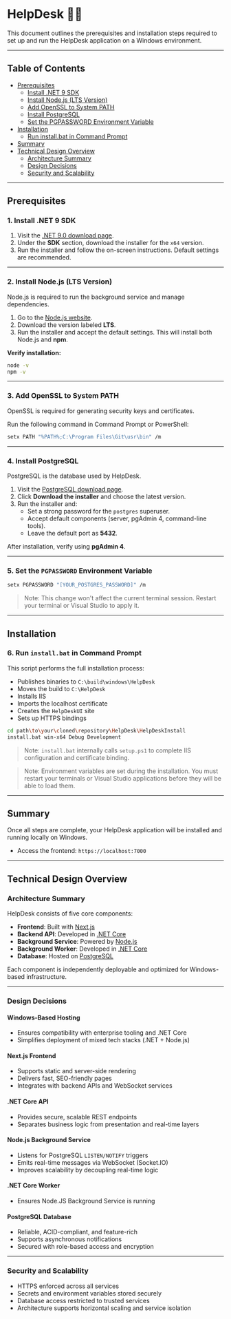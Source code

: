 # HelpDesk 🧑‍💻

This document outlines the prerequisites and installation steps required to set up and run the HelpDesk application on a Windows environment.

---

## Table of Contents

- [Prerequisites](#prerequisites)
  - [Install .NET 9 SDK](#1-install-net-9-sdk)
  - [Install Node.js (LTS Version)](#2-install-nodejs-lts-version)
  - [Add OpenSSL to System PATH](#3-add-openssl-to-system-path)
  - [Install PostgreSQL](#4-install-postgresql)
  - [Set the PGPASSWORD Environment Variable](#5-set-the-pgpassword-environment-variable)
- [Installation](#installation)
  - [Run install.bat in Command Prompt](#6-run-installbat-in-command-prompt)
- [Summary](#summary)
- [Technical Design Overview](#technical-design-overview)
  - [Architecture Summary](#architecture-summary)
  - [Design Decisions](#design-decisions)
  - [Security and Scalability](#security-and-scalability)

---

## Prerequisites

### 1. Install .NET 9 SDK

1. Visit the [.NET 9.0 download page](https://dotnet.microsoft.com/en-us/download/dotnet/9.0).
2. Under the **SDK** section, download the installer for the `x64` version.
3. Run the installer and follow the on-screen instructions. Default settings are recommended.

---

### 2. Install Node.js (LTS Version)

Node.js is required to run the background service and manage dependencies.

1. Go to the [Node.js website](https://nodejs.org/).
2. Download the version labeled **LTS**.
3. Run the installer and accept the default settings. This will install both Node.js and **npm**.

**Verify installation:**

```bash
node -v
npm -v
```

---

### 3. Add OpenSSL to System PATH

OpenSSL is required for generating security keys and certificates.

Run the following command in Command Prompt or PowerShell:

```bash
setx PATH "%PATH%;C:\Program Files\Git\usr\bin" /m
```

---

### 4. Install PostgreSQL

PostgreSQL is the database used by HelpDesk.

1. Visit the [PostgreSQL download page](https://www.postgresql.org/download/windows/).
2. Click **Download the installer** and choose the latest version.
3. Run the installer and:
   - Set a strong password for the `postgres` superuser.
   - Accept default components (server, pgAdmin 4, command-line tools).
   - Leave the default port as **5432**.

After installation, verify using **pgAdmin 4**.

---

### 5. Set the `PGPASSWORD` Environment Variable

```bash
setx PGPASSWORD "[YOUR_POSTGRES_PASSWORD]" /m
```

> Note: This change won't affect the current terminal session. Restart your terminal or Visual Studio to apply it.

---

## Installation

### 6. Run `install.bat` in Command Prompt

This script performs the full installation process:

- Publishes binaries to `C:\build\windows\HelpDesk`
- Moves the build to `C:\HelpDesk`
- Installs IIS
- Imports the localhost certificate
- Creates the `HelpDeskUI` site
- Sets up HTTPS bindings

```bash
cd path\to\your\cloned\repository\HelpDesk\HelpDeskInstall
install.bat win-x64 Debug Development
```

> Note: `install.bat` internally calls `setup.ps1` to complete IIS configuration and certificate binding.

> Note: Environment variables are set during the installation. You must restart your terminals or Visual Studio applications before they will be able to load them.

---

## Summary

Once all steps are complete, your HelpDesk application will be installed and running locally on Windows.

- Access the frontend: `https://localhost:7000`

---

## Technical Design Overview

### Architecture Summary

HelpDesk consists of five core components:

- **Frontend**: Built with [Next.js](https://nextjs.org/)
- **Backend API**: Developed in [.NET Core](https://dotnet.microsoft.com/)
- **Background Service**: Powered by [Node.js](https://nodejs.org/)
- **Background Worker**: Developed in [.NET Core](https://dotnet.microsoft.com/)
- **Database**: Hosted on [PostgreSQL](https://www.postgresql.org/)

Each component is independently deployable and optimized for Windows-based infrastructure.

---

### Design Decisions

#### Windows-Based Hosting
- Ensures compatibility with enterprise tooling and .NET Core
- Simplifies deployment of mixed tech stacks (.NET + Node.js)

#### Next.js Frontend
- Supports static and server-side rendering
- Delivers fast, SEO-friendly pages
- Integrates with backend APIs and WebSocket services

#### .NET Core API
- Provides secure, scalable REST endpoints
- Separates business logic from presentation and real-time layers

#### Node.js Background Service
- Listens for PostgreSQL `LISTEN/NOTIFY` triggers
- Emits real-time messages via WebSocket (Socket.IO)
- Improves scalability by decoupling real-time logic

#### .NET Core Worker
- Ensures Node.JS Background Service is running

#### PostgreSQL Database
- Reliable, ACID-compliant, and feature-rich
- Supports asynchronous notifications
- Secured with role-based access and encryption

---

### Security and Scalability

- HTTPS enforced across all services
- Secrets and environment variables stored securely
- Database access restricted to trusted services
- Architecture supports horizontal scaling and service isolation